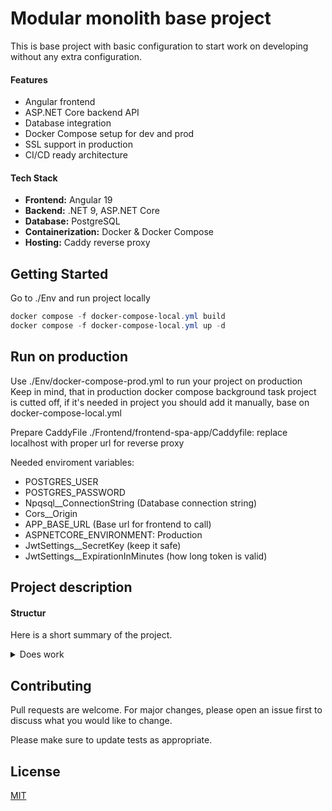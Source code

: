 # Modular monolith base project

This is base project with basic configuration to start work on developing without any extra configuration.

#### Features
- Angular frontend
- ASP.NET Core backend API
- Database integration
- Docker Compose setup for dev and prod
- SSL support in production
- CI/CD ready architecture

#### Tech Stack

- **Frontend:** Angular 19
- **Backend:** .NET 9, ASP.NET Core
- **Database:** PostgreSQL
- **Containerization:** Docker & Docker Compose
- **Hosting:** Caddy reverse proxy

## Getting Started

Go to ./Env and run project locally

```powershell
docker compose -f docker-compose-local.yml build
docker compose -f docker-compose-local.yml up -d
```
## Run on production

Use ./Env/docker-compose-prod.yml to run your project on production
Keep in mind, that in production docker compose background task project is cutted off,
if it's needed in project you should add it manually, base on docker-compose-local.yml

Prepare CaddyFile ./Frontend/frontend-spa-app/Caddyfile:
replace localhost with proper url for reverse proxy

Needed enviroment variables:
- POSTGRES_USER
- POSTGRES_PASSWORD 
- Npqsql__ConnectionString (Database connection string)
- Cors__Origin
- APP_BASE_URL (Base url for frontend to call)
- ASPNETCORE_ENVIRONMENT: Production
- JwtSettings__SecretKey (keep it safe)
- JwtSettings__ExpirationInMinutes (how long token is valid)

## Project description

#### Structur

Here is a short summary of the project.

<details><summary>Does work</summary>

[hi](https://hello.ca)

</details>

## Contributing

Pull requests are welcome. For major changes, please open an issue first
to discuss what you would like to change.

Please make sure to update tests as appropriate.

## License

[MIT](https://choosealicense.com/licenses/mit/)
